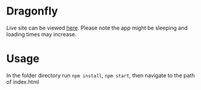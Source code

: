 # Dragonfly
Live site can be viewed [here](https://dragonflyhq.herokuapp.com). Please note the app might be sleeping and loading times may increase. 

# Usage
In the folder directory run `npm install`, `npm start`, then navigate to the path of index.html 
